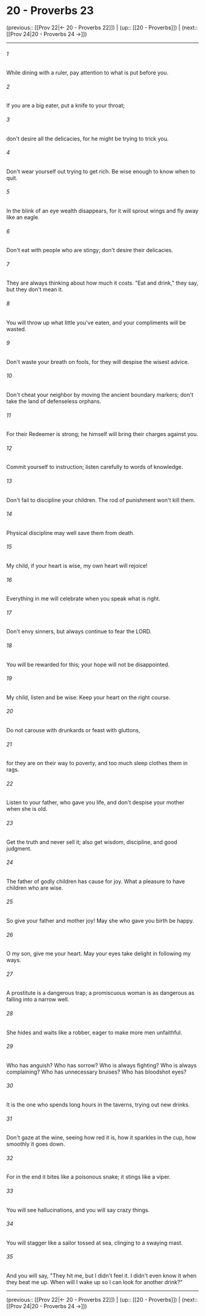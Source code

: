 # 20 - Proverbs 23

(previous:: [[Prov 22|← 20 - Proverbs 22]]) | (up:: [[20 - Proverbs]]) | (next:: [[Prov 24|20 - Proverbs 24 →]])

***


###### 1 
While dining with a ruler, pay attention to what is put before you. 

###### 2 
If you are a big eater, put a knife to your throat; 

###### 3 
don't desire all the delicacies, for he might be trying to trick you. 

###### 4 
Don't wear yourself out trying to get rich. Be wise enough to know when to quit. 

###### 5 
In the blink of an eye wealth disappears, for it will sprout wings and fly away like an eagle. 

###### 6 
Don't eat with people who are stingy; don't desire their delicacies. 

###### 7 
They are always thinking about how much it costs. "Eat and drink," they say, but they don't mean it. 

###### 8 
You will throw up what little you've eaten, and your compliments will be wasted. 

###### 9 
Don't waste your breath on fools, for they will despise the wisest advice. 

###### 10 
Don't cheat your neighbor by moving the ancient boundary markers; don't take the land of defenseless orphans. 

###### 11 
For their Redeemer is strong; he himself will bring their charges against you. 

###### 12 
Commit yourself to instruction; listen carefully to words of knowledge. 

###### 13 
Don't fail to discipline your children. The rod of punishment won't kill them. 

###### 14 
Physical discipline may well save them from death. 

###### 15 
My child, if your heart is wise, my own heart will rejoice! 

###### 16 
Everything in me will celebrate when you speak what is right. 

###### 17 
Don't envy sinners, but always continue to fear the LORD. 

###### 18 
You will be rewarded for this; your hope will not be disappointed. 

###### 19 
My child, listen and be wise: Keep your heart on the right course. 

###### 20 
Do not carouse with drunkards or feast with gluttons, 

###### 21 
for they are on their way to poverty, and too much sleep clothes them in rags. 

###### 22 
Listen to your father, who gave you life, and don't despise your mother when she is old. 

###### 23 
Get the truth and never sell it; also get wisdom, discipline, and good judgment. 

###### 24 
The father of godly children has cause for joy. What a pleasure to have children who are wise. 

###### 25 
So give your father and mother joy! May she who gave you birth be happy. 

###### 26 
O my son, give me your heart. May your eyes take delight in following my ways. 

###### 27 
A prostitute is a dangerous trap; a promiscuous woman is as dangerous as falling into a narrow well. 

###### 28 
She hides and waits like a robber, eager to make more men unfaithful. 

###### 29 
Who has anguish? Who has sorrow? Who is always fighting? Who is always complaining? Who has unnecessary bruises? Who has bloodshot eyes? 

###### 30 
It is the one who spends long hours in the taverns, trying out new drinks. 

###### 31 
Don't gaze at the wine, seeing how red it is, how it sparkles in the cup, how smoothly it goes down. 

###### 32 
For in the end it bites like a poisonous snake; it stings like a viper. 

###### 33 
You will see hallucinations, and you will say crazy things. 

###### 34 
You will stagger like a sailor tossed at sea, clinging to a swaying mast. 

###### 35 
And you will say, "They hit me, but I didn't feel it. I didn't even know it when they beat me up. When will I wake up so I can look for another drink?"

***

(previous:: [[Prov 22|← 20 - Proverbs 22]]) | (up:: [[20 - Proverbs]]) | (next:: [[Prov 24|20 - Proverbs 24 →]])

